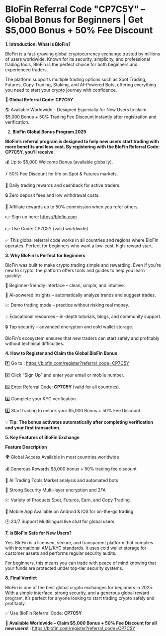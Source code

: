 # BloFin Referral Code "CP7C5Y" – Global Bonus for Beginners | Get $5,000 Bonus + 50% Fee Discount

**1. Introduction: What Is BloFin?**

BloFin is a fast-growing global cryptocurrency exchange trusted by millions of users worldwide. Known for its security, simplicity, and professional trading tools, BloFin is the perfect choice for both beginners and experienced traders.

The platform supports multiple trading options such as Spot Trading, Futures, Copy Trading, Staking, and AI-Powered Bots, offering everything you need to start your crypto journey with confidence.

🎁 **Global Referral Code: CP7C5Y**

🌎 Available Worldwide – Designed Especially for New Users to claim $5,000 Bonus + 50% Trading Fee Discount instantly after registration and verification.

2. **BloFin Global Bonus Program 2025**

**BloFin’s referral program is designed to help new users start trading with more benefits and less cost. By registering with the BloFin Referral Code: CP7C5Y, you’ll receive**:

💰 Up to $5,000 Welcome Bonus (available globally).

⚡ 50% Fee Discount for life on Spot & Futures markets.

🎯 Daily trading rewards and cashback for active traders.

🔒 Zero deposit fees and low withdrawal costs.

👥 Affiliate rewards up to 50% commission when you refer others.

👉 Sign up here: https://blofin.com

👉 Use Code: CP7C5Y (valid worldwide)

✅ This global referral code works in all countries and regions where BloFin operates. Perfect for beginners who want a low-cost, high-reward start.

**3. Why BloFin Is Perfect for Beginners**

BloFin was built to make crypto trading simple and rewarding. Even if you’re new to crypto, the platform offers tools and guides to help you learn quickly:

🧭 Beginner-friendly interface – clean, simple, and intuitive.

🧠 AI-powered insights – automatically analyze trends and suggest trades.

📈 Demo trading mode – practice without risking real money.

💡 Educational resources – in-depth tutorials, blogs, and community support.

🔒 Top security – advanced encryption and cold wallet storage.

BloFin’s ecosystem ensures that new traders can start safely and profitably without technical difficulties.

**4. How to Register and Claim the Global BloFin Bonus**

1️⃣ Go to : https://blofin.com/register?referral_code=CP7C5Y

2️⃣ Click “Sign Up” and enter your email or mobile number.

3️⃣ Enter Referral Code: **CP7C5Y** (valid for all countries).

4️⃣ Complete your KYC verification.

5️⃣ Start trading to unlock your $5,000 Bonus + 50% Fee Discount.

💡 **Tip: The bonus activates automatically after completing verification and your first transaction.**

**5. Key Features of BloFin Exchange**

**Feature	Description**

🌍 Global Access	Available in most countries worldwide

💰 Generous Rewards	$5,000 bonus + 50% trading fee discount

🧠 AI Trading Tools	Market analysis and automated bots

🔐 Strong Security	Multi-layer encryption and 2FA

💹 Variety of Products	Spot, Futures, Earn, and Copy Trading

📱 Mobile App	Available on Android & iOS for on-the-go trading

🕐 24/7 Support	Multilingual live chat for global users

**7. Is BloFin Safe for New Users?**

Yes. BloFin is a licensed, secure, and transparent platform that complies with international AML/KYC standards. It uses cold wallet storage for customer assets and performs regular security audits.

For beginners, this means you can trade with peace of mind knowing that your funds are protected under top-tier security systems.

**8. Final Verdict**

BloFin is one of the best global crypto exchanges for beginners in 2025. With a simple interface, strong security, and a generous global reward program, it’s perfect for anyone looking to start trading crypto safely and profitably.

✅ Use BloFin Referral Code: **CP7C5Y**

💎 **Available Worldwide – Claim $5,000 Bonus + 50% Fee Discount for all new users**! : https://blofin.com/register?referral_code=CP7C5Y
